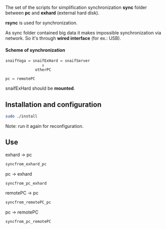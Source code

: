 The set of the scripts for simplification synchronization **sync** folder between **pc** and **exhard** (external hard disk).

**rsync** is used for synchronization.

As sync folder contained big data it makes impossible synchronization via network. So it's through **wired interface** (for ex.: USB).

#### Scheme of synchronization

```
snaifYoga ↔ snaifExHard ↔ snaifServer
                ↕
             otherPC

pc ↔ remotePC
```

snaifExHard should be **mounted**.

## Installation and configuration

```sh
sudo ./install
```

Note: run it again for reconfiguration.

## Use
exhard → pc

```sh
syncfrom_exhard_pc
```

pc → exhard

```sh
syncfrom_pc_exhard
```

remotePC → pc

```sh
syncfrom_remotePC_pc
```

pc → remotePC

```sh
syncfrom_pc_remotePC
```
